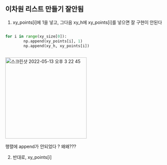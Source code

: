 ## 이차원 리스트 만들기 잘안됨 

1. xy_points[i]에 1을 넣고, 그다음 xy_h에 xy_points[i]를 넣으면 잘 구현이 안된다

```python

for i in range(xy_size[0]):
        np.append(xy_points[i], 1)
        np.append(xy_h, xy_points[i])
        
```

<img width="256" alt="스크린샷 2022-05-13 오후 3 22 45" src="https://user-images.githubusercontent.com/63406434/168223305-592eab8a-1a70-4e88-9ecc-7a88eef16702.png">

행렬에 append가 안되었다 ? 왜왜??? 

2. 반대로, xy_points[i]
